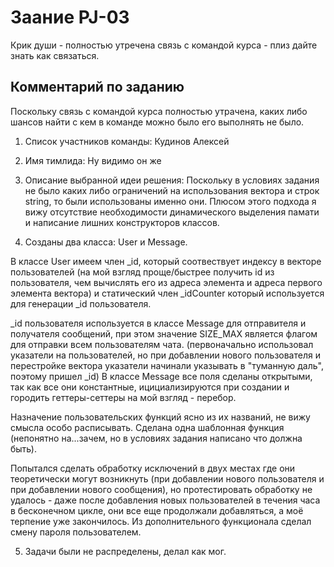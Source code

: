 Заание PJ-03
======
Крик души - полностью утречена связь с командой курса - плиз дайте знать как связаться.

Комментарий по заданию
-----------
Поскольку связь с командой курса полностью утрачена, каких либо шансов найти с кем в команде можно было его выполнять не было.
1. Cписок участников команды: Кудинов Алексей
2. Имя тимлида: Ну видимо он же
3. Описание выбранной идеи решения: Поскольку в условиях задания не было каких либо ограничений на использования вектора и строк string, то были использованы именно они. 
Плюсом этого подхода я вижу отсутствие необходимости динамического выделения памати и написание лишних конструкторов классов. 

4. Созданы два класса: User и Message. 

В классе User имеем член _id, который соотвествует индексу в векторе пользователей (на мой взгляд проще/быстрее получить id из пользователя, чем вычислять его из адреса элемента и адреса первого элемента вектора)
и статический член _idCounter который используется для генерации _id пользователя.

_id пользователя используется в классе Message для отправителя и получателя сообщений, при этом значение SIZE_MAX является флагом для отправки всем пользователям чата.
(первоначально использовал указатели на пользователей, но при добавлении нового пользователя и перестройке вектора указатели начинали указывать в "туманную даль", поэтому пришел _id)
В классе Message все поля сделаны открытыми, так как все они константные, ицициализируются при создании и городить геттеры-сеттеры на мой взгляд - перебор.

Назначение пользовательских функций ясно из их названий, не вижу смысла особо расписывать. Сделана одна шаблонная функция (непонятно на...зачем, но в условиях задания написано что должна быть).

Попытался сделать обработку исключений в двух местах где они теоретически могут возникнуть (при добавлении нового пользователя и при добавлении нового сообщения), но протестировать обработку не удалось - 
даже после добавления новых пользователей в течения часа в бесконечном цикле, они все еще продолжали добавляться, а моё терпение уже закончилось. Из дополнительного функционала сделал смену пароля пользователем.

5. Задачи были не распределены, делал как мог.
